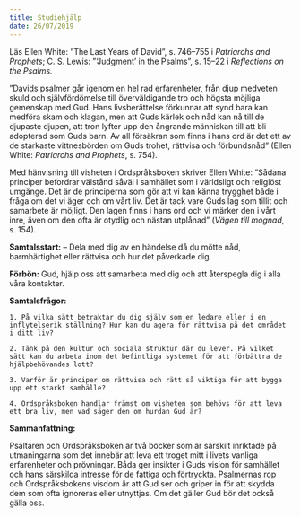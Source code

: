 ```yaml
---
title: Studiehjälp 
date: 26/07/2019
---
```


Läs Ellen White: ”The Last Years of David”, s. 746–755 i _Patriarchs and Prophets_; C. S. Lewis: ”‘Judgment’ in the Psalms”, s. 15–22 i _Reflections on the Psalms._

”Davids psalmer går igenom en hel rad erfarenheter, från djup medveten skuld och självfördömelse till överväldigande tro och högsta möjliga gemenskap med Gud. Hans livsberättelse förkunnar att synd bara kan medföra skam och klagan, men att Guds kärlek och nåd kan nå till de djupaste djupen, att tron lyfter upp den ångrande människan till att bli adopterad som Guds barn. Av all försäkran som finns i hans ord är det ett av de starkaste vittnesbörden om Guds trohet, rättvisa och förbundsnåd” (Ellen White: _Patriarchs and Prophets_, s. 754). 

Med hänvisning till visheten i Ordspråksboken skriver Ellen White: ”Sådana principer befordrar välstånd såväl i samhället som i världsligt och religiöst umgänge. Det är de principerna som gör att vi kan känna trygghet både i fråga om det vi äger och om vårt liv. Det är tack vare Guds lag som tillit och samarbete är möjligt. Den lagen finns i hans ord och vi märker den i vårt inre, även om den ofta är otydlig och nästan utplånad” (_Vägen till mognad_, s. 154).

**Samtalsstart:** – Dela med dig av en händelse då du mötte nåd, barmhärtighet eller rättvisa och hur det påverkade dig.

**Förbön:** Gud, hjälp oss att samarbeta med dig och att återspegla dig i alla våra kontakter.

**Samtalsfrågor:**

`1. På vilka sätt betraktar du dig själv som en ledare eller i en inflytelserik ställning? Hur kan du agera för rättvisa på det området i ditt liv?`

`2. Tänk på den kultur och sociala struktur där du lever. På vilket sätt kan du arbeta inom det befintliga systemet för att förbättra de hjälpbehövandes lott?`

`3. Varför är principer om rättvisa och rätt så viktiga för att bygga upp ett starkt samhälle?`

`4. Ordspråksboken handlar främst om visheten som behövs för att leva ett bra liv, men vad säger den om hurdan Gud är?`

**Sammanfattning:**

Psaltaren och Ordspråksboken är två böcker som är särskilt inriktade på utmaningarna som det innebär att leva ett troget mitt i livets vanliga erfarenheter och prövningar. Båda ger insikter i Guds vision för samhället och hans särskilda intresse för de fattiga och förtryckta. Psalmernas rop och Ordspråksbokens visdom är att Gud ser och griper in för att skydda dem som ofta ignoreras eller utnyttjas. Om det gäller Gud bör det också gälla oss.